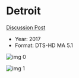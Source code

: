 # Detroit

[Discussion Post](https://www.avsforum.com/threads/bass-eq-for-filtered-movies.2995212/post-59633358)

* Year: 2017
* Format: DTS-HD MA 5.1

![img 0](https://i.imgur.com/dTEUORd.jpg)

![img 1](https://i.imgur.com/06tltpp.png)

